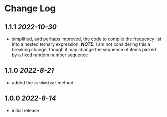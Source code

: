 # Change Log

## 1.1.1 *2022-10-30*
* simplified, and perhaps improved, the code to compile the frequency list into a nested ternary expression; ***NOTE***: I am not considering this a breaking change, though it may change the sequence of items picked by a fixed random number sequence
## 1.1.0 *2022-8-21*
* added the `randomize!` method
## 1.0.0 *2022-8-14*
* initial release
